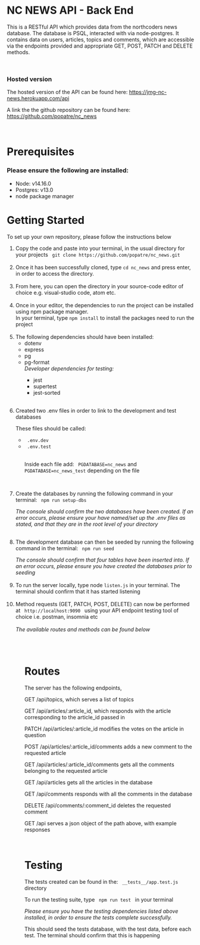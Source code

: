 # <h1> NC NEWS API - Back End </h1>

This is a RESTful API which provides data from the northcoders news database. The database is PSQL, interacted with via node-postgres.
It contains data on users, articles, topics and comments, which are accessible via the endpoints provided and appropriate GET, POST, PATCH and DELETE methods.

<br>

<h3> <strong>Hosted version</strong> </h3>

The hosted version of the API can be found here: <https://jmg-nc-news.herokuapp.com/api>
<br>

A link the the github repository can be found here: <https://github.com/popatre/nc_news>

<br>

# Prerequisites

<h3>Please ensure the following are installed: </h3>

<ul>
<li>Node: v14.16.0   </li>
<li>Postgres: v13.0  </li>
<li>node package manager </li>

</ul>

# Getting Started

<p> To set up your own repository, please follow the instructions below </p>

<ol> 
<li> 
Copy the code and paste into your terminal, in the usual directory for your projects
<code> git clone https://github.com/popatre/nc_news.git </code></li>
<br>
<li>
Once it has been successfully cloned, type <code>cd nc_news</code> and press enter,  in order to access the directory.

</li>
<br>
<li>
From here, you can open the directory in your source-code editor of choice e.g. visual-studio code, atom etc.

</li>
<br>
<li>
Once in your editor, the dependencies to run the project can be installed using npm package manager.<br> In your terminal, type <code>npm install</code> to install the packages need to run the project

</li>
<br>

<li>
The following dependencies should have been installed:
<ul>
<li> dotenv</li>
<li> express</li>
<li> pg</li>
<li> pg-format</li>
 <i>Developer dependencies for testing:  </i>
 <ul> 
 <li> jest</li>
 <li> supertest</li>
 <li> jest-sorted</li>
 </ul>
</ul>
</li>
<br>
<li> <p>Created two .env files in order to link to the development and test databases</p>
<p> These files should be called:</p>
<ul>
<li><code> .env.dev</code></li>
<li><code> .env.test</code></li>
<br>
<p> Inside each file add: <code> PGDATABASE=nc_news</code> and <code> PGDATABASE=nc_news_test</code> depending on the file</p>
</ul>

</li>

<br>
<li>
<p> Create the databases by running the following command in your terminal: <code> npm run setup-dbs</code></p>
<i> The console should confirm the two databases have been created. If an error occurs, please ensure your have named/set up the .env files as stated, and that they are in the root level of your directory</i>
</li>
<br>
<li>
<p>The development database can then be seeded by running the following command in the terminal: <code> npm run seed</code> </p>
<i> The console should confirm that four tables have been inserted into. If an error occurs, please ensure you have created the databases prior to seeding</i>
</li>
<br>

<li> To run the server locally, type node <code>listen.js</code> in your terminal. The terminal should confirm that it has started listening</li>
<br>
<li> Method requests (GET, PATCH, POST, DELETE) can now be performed at <code> http://localhost:9090 </code> using your API endpoint testing tool of choice i.e. postman, insomnia etc </li><br>
<i> The available routes and methods can be found below </i>

<ol>

<br>
<br>

# Routes

The server has the following endpoints,

GET /api/topics, which serves a list of topics

GET /api/articles/:article_id, which responds with the article corresponding to the article_id passed in

PATCH /api/articles/:article_id modifies the votes on the article in question

POST /api/articles/:article_id/comments adds a new comment to the requested article

GET /api/articles/:article_id/comments gets all the comments belonging to the requested article

GET /api/articles gets all the articles in the database

GET /api/comments responds with all the comments in the database

DELETE /api/comments/:comment_id deletes the requested comment

GET /api serves a json object of the path above, with example responses

<br>

# Testing

<p> The tests created can be found in the: <code> __tests__/app.test.js</code> directory</p>

<p> To run the testing suite, type  <code> npm run test </code> in your terminal</p>

<i> Please ensure you have the testing dependencies listed above installed, in order to ensure the tests complete successfully.</i>

<p> This should seed the tests database, with the test data, before each test. The terminal should confirm that this is happening</p>
